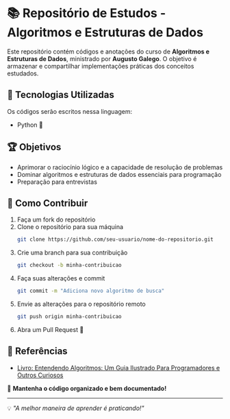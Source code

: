 # 📚 Repositório de Estudos - Algoritmos e Estruturas de Dados

Este repositório contém códigos e anotações do curso de **Algoritmos e Estruturas de Dados**, ministrado por **Augusto Galego**. O objetivo é armazenar e compartilhar implementações práticas dos conceitos estudados.

## 🚀 Tecnologias Utilizadas

Os códigos serão escritos nessa linguagem:
- Python 🐍

## 🏆 Objetivos

- Aprimorar o raciocínio lógico e a capacidade de resolução de problemas
- Dominar algoritmos e estruturas de dados essenciais para programação
- Preparação para entrevistas 

## 📌 Como Contribuir

1. Faça um fork do repositório
2. Clone o repositório para sua máquina
   ```bash
   git clone https://github.com/seu-usuario/nome-do-repositorio.git
   ```
3. Crie uma branch para sua contribuição
   ```bash
   git checkout -b minha-contribuicao
   ```
4. Faça suas alterações e commit
   ```bash
   git commit -m "Adiciona novo algoritmo de busca"
   ```
5. Envie as alterações para o repositório remoto
   ```bash
   git push origin minha-contribuicao
   ```
6. Abra um Pull Request 🚀

## 📖 Referências

- [Livro: Entendendo Algoritmos: Um Guia Ilustrado Para Programadores e Outros Curiosos](https://www.amazon.com.br/Entendendo-Algoritmos-Ilustrado-Programadores-Curiosos/dp/8575225634/ref=asc_df_8575225634/?gad_source=1&hvadid=709884550309&hvdev=c&hvdvcmdl&hvlocint&hvlocphy=1001694&hvnetw=g&hvpone&hvpos&hvptwo&hvqmt&hvrand=7592811973854310926&hvtargid=pla-811121403561&linkCode=df0&mcid=902a95e1c06838bab7392889ad3e55c8&psc=1&tag=googleshopp00-20)


📌 **Mantenha o código organizado e bem documentado!**

---

💡 *"A melhor maneira de aprender é praticando!"*
